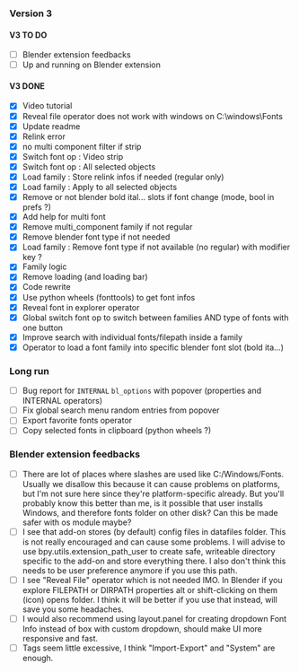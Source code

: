 ### Version 3

#### V3 TO DO 
- [ ] Blender extension feedbacks
- [ ] Up and running on Blender extension

#### V3 DONE
- [x] Video tutorial
- [x] Reveal file operator does not work with windows on C:\windows\Fonts  
- [x] Update readme  
- [x] Relink error
- [x] no multi component filter if strip
- [x] Switch font op : Video strip
- [x] Switch font op : All selected objects
- [x] Load family : Store relink infos if needed (regular only)  
- [x] Load family : Apply to all selected objects  
- [x] Remove or not blender bold ital... slots if font change (mode, bool in prefs ?)  
- [x] Add help for multi font  
- [x] Remove multi_component family if not regular  
- [x] Remove blender font type if not needed  
- [x] Load family : Remove font type if not available (no regular) with modifier key ?  
- [x] Family logic  
- [x] Remove loading (and loading bar)  
- [x] Code rewrite  
- [x] Use python wheels (fonttools) to get font infos  
- [x] Reveal font in explorer operator  
- [x] Global switch font op to switch between families AND type of fonts with one button  
- [x] Improve search with individual fonts/filepath inside a family  
- [x] Operator to load a font family into specific blender font slot (bold ita...)  

### Long run
- [ ] Bug report for `INTERNAL` `bl_options` with popover (properties and INTERNAL operators)
- [ ] Fix global search menu random entries from popover  
- [ ] Export favorite fonts operator  
- [ ] Copy selected fonts in clipboard (python wheels ?)  

### Blender extension feedbacks
- [ ] There are lot of places where slashes are used like C:/Windows/Fonts. Usually we disallow this because it can cause problems on platforms, but I'm not sure here since they're platform-specific already. But you'll probably know this better than me, is it possible that user installs Windows, and therefore fonts folder on other disk? Can this be made safer with os module maybe?
- [ ] I see that add-on stores (by default) config files in datafiles folder. This is not really encouraged and can cause some problems. I will advise to use bpy.utils.extension_path_user to create safe, writeable directory specific to the add-on and store everything there. I also don't think this needs to be user preference anymore if you use this path.
- [ ] I see "Reveal File" operator which is not needed IMO. In Blender if you explore FILEPATH or DIRPATH properties alt or shift-clicking on them (icon) opens folder. I think it will be better if you use that instead, will save you some headaches.
- [ ] I would also recommend using layout.panel for creating dropdown Font Info instead of box with custom dropdown, should make UI more responsive and fast.
- [ ] Tags seem little excessive, I think "Import-Export" and "System" are enough.
